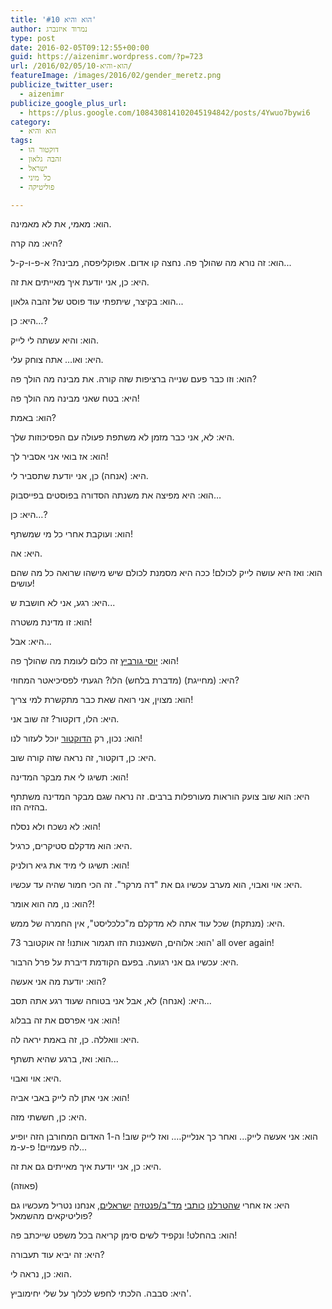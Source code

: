 ```yaml
---
title: 'הוא והיא #10'
author: נמרוד איזנברג
type: post
date: 2016-02-05T09:12:55+00:00
guid: https://aizenimr.wordpress.com/?p=723
url: /2016/02/05/הוא-והיא-10/
featureImage: /images/2016/02/gender_meretz.png
publicize_twitter_user:
  - aizenimr
publicize_google_plus_url:
  - https://plus.google.com/108430814102045194842/posts/4Ywuo7bywi6
category:
  - הוא והיא
tags:
  - דוקטור הו
  - זהבה גלאון
  - ישראל
  - כל מיני
  - פוליטיקה

---
```

<span lang="he-IL">הוא</span><span lang="en-US">: </span><span lang="he-IL">מאמי</span><span lang="en-US">, </span><span lang="he-IL">את לא מאמינה</span><span lang="en-US">.</span>

<span lang="he-IL">היא</span><span lang="en-US">: </span><span lang="he-IL">מה קרה</span><span lang="en-US">?</span>

<span lang="he-IL">הוא</span><span lang="en-US">: </span><span lang="he-IL">זה נורא מה שהולך פה</span><span lang="en-US">. </span><span lang="he-IL">נחצה קו אדום</span><span lang="en-US">. </span><span lang="he-IL">אפוקליפסה</span><span lang="en-US">, </span><span lang="he-IL">מבינה</span><span lang="en-US">? </span><span lang="he-IL">א</span><span lang="en-US">-</span><span lang="he-IL">פ</span><span lang="en-US">-</span><span lang="he-IL">ו</span><span lang="en-US">-</span><span lang="he-IL">ק</span><span lang="en-US">-</span><span lang="he-IL">ל</span><span lang="en-US">...</span>

<span lang="he-IL">היא</span><span lang="en-US">: </span><span lang="he-IL">כן</span><span lang="en-US">, </span><span lang="he-IL">אני יודעת איך מאייתים את זה</span><span lang="en-US">.</span>

<span lang="he-IL">הוא</span><span lang="en-US">: </span><span lang="he-IL">בקיצר</span><span lang="en-US">, </span><span lang="he-IL">שיתפתי עוד פוסט של זהבה גלאון</span><span lang="en-US">...</span>

<span lang="he-IL">היא</span><span lang="en-US">: </span><span lang="he-IL">כן…</span><span lang="en-US">?</span>

<span lang="he-IL">הוא</span><span lang="en-US">: </span><span lang="he-IL">והיא עשתה לי לייק</span><span lang="en-US">.</span>

<span lang="he-IL">היא</span><span lang="en-US">: </span><span lang="he-IL">ואו… אתה צוחק עלי</span><span lang="en-US">.</span>

<span lang="he-IL">הוא</span><span lang="en-US">: </span><span lang="he-IL">וזו כבר פעם שנייה ברציפות שזה קורה</span><span lang="en-US">. </span><span lang="he-IL">את מבינה מה הולך פה</span><span lang="en-US">?</span>

<span lang="he-IL">היא</span><span lang="en-US">: </span><span lang="he-IL">בטח שאני מבינה מה הולך פה</span><span lang="en-US">!</span>

<span lang="he-IL">הוא</span><span lang="en-US">: </span><span lang="he-IL">באמת</span><span lang="en-US">?</span>

<span lang="he-IL">היא</span><span lang="en-US">: </span><span lang="he-IL">לא</span><span lang="en-US">, </span><span lang="he-IL">אני כבר מזמן לא משתפת פעולה עם הפסיכוזות שלך</span><span lang="en-US">.</span>

<span lang="he-IL">הוא</span><span lang="en-US">: </span><span lang="he-IL">אז בואי אני אסביר לך</span><span lang="en-US">!</span>

<span lang="he-IL">היא</span><span lang="en-US">: (</span><span lang="he-IL">אנחה</span><span lang="en-US">) </span><span lang="he-IL">כן</span><span lang="en-US">, </span><span lang="he-IL">אני יודעת שתסביר לי</span><span lang="en-US">.</span>

<span lang="he-IL">הוא</span><span lang="en-US">: </span><span lang="he-IL">היא מפיצה את משנתה הסדורה בפוסטים בפייסבוק…</span>

<span lang="he-IL">היא</span><span lang="en-US">: </span><span lang="he-IL">כן…</span><span lang="en-US">?</span>

<span lang="he-IL">הוא</span><span lang="en-US">: </span><span lang="he-IL">ועוקבת אחרי כל מי שמשתף</span><span lang="en-US">!</span>

<span lang="he-IL">היא</span><span lang="en-US">: </span><span lang="he-IL">אה</span><span lang="en-US">.</span>

<span lang="he-IL">הוא</span><span lang="en-US">: </span><span lang="he-IL">ואז היא עושה לייק לכולם</span><span lang="en-US">! </span><span lang="he-IL">ככה היא מסמנת לכולם שיש מישהו שרואה כל מה שהם עושים</span><span lang="en-US">!</span>

<span lang="he-IL">היא</span><span lang="en-US">: </span><span lang="he-IL">רגע</span><span lang="en-US">, </span><span lang="he-IL">אני לא חושבת ש</span><span lang="en-US">...</span>

<span lang="he-IL">הוא</span><span lang="en-US">: </span><span lang="he-IL">זו מדינת משטרה</span><span lang="en-US">!</span>

<span lang="he-IL">היא</span><span lang="en-US">: </span><span lang="he-IL">אבל</span><span lang="en-US">...</span>

<span lang="he-IL">הוא</span><span lang="en-US">: </span><span lang="he-IL"><a href="http://www.haaretz.co.il/news/politics/1.2841848">יוסי גורביץ</a> זה כלום לעומת מה שהולך פה</span><span lang="en-US">!</span>

<span lang="he-IL">היא</span><span lang="en-US">: (</span><span lang="he-IL">מחייגת</span><span lang="en-US">) (</span><span lang="he-IL">מדברת בלחש</span><span lang="en-US">) </span><span lang="he-IL">הלו</span><span lang="en-US">? </span><span lang="he-IL">הגעתי לפסיכיאטר המחוזי</span><span lang="en-US">?</span>

<span lang="he-IL">הוא</span><span lang="en-US">: </span><span lang="he-IL">מצוין</span><span lang="en-US">, </span><span lang="he-IL">אני רואה שאת כבר מתקשרת למי צריך</span><span lang="en-US">!</span>

<span lang="he-IL">היא</span><span lang="en-US">: </span><span lang="he-IL">הלו</span><span lang="en-US">, </span><span lang="he-IL">דוקטור</span><span lang="en-US">? </span><span lang="he-IL">זה שוב אני</span><span lang="en-US">.</span>

<span lang="he-IL">הוא</span><span lang="en-US">: </span><span lang="he-IL">נכון</span><span lang="en-US">, </span><span lang="he-IL">רק <a href="https://tedits.files.wordpress.com/2010/08/doctor-who.png">הדוקטור</a> יוכל לעזור לנו</span><span lang="en-US">!</span>

<span lang="he-IL">היא</span><span lang="en-US">: </span><span lang="he-IL">כן</span><span lang="en-US">, דוקטור, </span><span lang="he-IL">זה נראה שזה קורה שוב</span><span lang="en-US">.</span>

<span lang="he-IL">הוא</span><span lang="en-US">: </span><span lang="he-IL">תשיגו לי את מבקר המדינה</span><span lang="en-US">!</span>

<span lang="he-IL">היא</span><span lang="en-US">: </span><span lang="he-IL">הוא שוב צועק הוראות מעורפלות ברבים</span><span lang="en-US">. </span><span lang="he-IL">זה נראה שגם מבקר המדינה משתתף בהזיה הזו</span><span lang="en-US">.</span>

<span lang="he-IL">הוא</span><span lang="en-US">: </span><span lang="he-IL">לא נשכח ולא נסלח</span><span lang="en-US">!</span>

<span lang="he-IL">היא</span><span lang="en-US">: </span><span lang="he-IL">הוא מדקלם סטיקרים</span><span lang="en-US">, </span><span lang="he-IL">כרגיל</span><span lang="en-US">.</span>

<span lang="he-IL">הוא</span><span lang="en-US">: </span><span lang="he-IL">תשיגו לי מיד את גיא רולניק</span><span lang="en-US">!</span>

<span lang="he-IL">היא</span><span lang="en-US">: </span><span lang="he-IL">אוי ואבוי</span><span lang="en-US">, </span><span lang="he-IL">הוא מערב עכשיו גם את </span><span lang="en-US">"</span><span lang="he-IL">דה מרקר</span><span lang="en-US">". </span><span lang="he-IL">זה הכי חמור שהיה עד עכשיו</span><span lang="en-US">.</span>

<span lang="he-IL">הוא</span><span lang="en-US">: </span><span lang="he-IL">נו</span><span lang="en-US">, </span><span lang="he-IL">מה הוא אומר</span><span lang="en-US">?!</span>

<span lang="he-IL">היא</span><span lang="en-US">: (</span><span lang="he-IL">מנתקת</span><span lang="en-US">) </span><span lang="he-IL">שכל עוד אתה לא מדקלם מ</span><span lang="en-US">"</span><span lang="he-IL">כלכליסט</span><span lang="en-US">", </span><span lang="he-IL">אין החמרה של ממש</span><span lang="en-US">.</span>

<span lang="he-IL">הוא</span><span lang="en-US">: </span><span lang="he-IL">אלוהים</span><span lang="en-US">, </span><span lang="he-IL">השאננות הזו תגמור אותנו</span><span lang="en-US">! </span><span lang="he-IL">זה אוקטובר </span><span lang="en-US">73' all over again!</span>

<span lang="he-IL">היא</span><span lang="en-US">: </span><span lang="he-IL">עכשיו גם אני רגועה</span><span lang="en-US">. </span><span lang="he-IL">בפעם הקודמת דיברת על פרל הרבור</span><span lang="en-US">.</span>

<span lang="he-IL">הוא</span><span lang="en-US">: </span><span lang="he-IL">יודעת מה אני אעשה</span><span lang="en-US">?</span>

<span lang="he-IL">היא</span><span lang="en-US">: (</span><span lang="he-IL">אנחה</span><span lang="en-US">) </span><span lang="he-IL">לא</span><span lang="en-US">, </span><span lang="he-IL">אבל אני בטוחה שעוד רגע אתה תסב</span><span lang="en-US">...</span>

<span lang="he-IL">הוא</span><span lang="en-US">: </span><span lang="he-IL">אני אפרסם את זה בבלוג</span><span lang="en-US">!</span>

<span lang="he-IL">היא</span><span lang="en-US">: </span><span lang="he-IL">וואללה</span><span lang="en-US">. </span><span lang="he-IL">כן</span><span lang="en-US">, </span><span lang="he-IL">זה באמת יראה לה</span><span lang="en-US">.</span>

<span lang="he-IL">הוא</span><span lang="en-US">: </span><span lang="he-IL">ואז</span><span lang="en-US">, </span><span lang="he-IL">ברגע שהיא תשתף</span><span lang="en-US">...</span>

<span lang="he-IL">היא</span><span lang="en-US">: </span><span lang="he-IL">אוי ואבוי</span><span lang="en-US">.</span>

<span lang="he-IL">הוא</span><span lang="en-US">: </span><span lang="he-IL">אני אתן לה לייק באבי אביה</span><span lang="en-US">!</span>

<span lang="he-IL">היא</span><span lang="en-US">: </span><span lang="he-IL">כן</span><span lang="en-US">, </span><span lang="he-IL">חששתי מזה</span><span lang="en-US">.</span>

<span lang="he-IL">הוא</span><span lang="en-US">: </span><span lang="he-IL">אני אעשה לייק</span><span lang="en-US">... </span><span lang="he-IL">ואחר כך אנלייק…</span><span lang="en-US">. </span><span lang="he-IL">ואז לייק שוב</span><span lang="en-US">! </span><span lang="he-IL">ה</span><span lang="en-US">-1 </span><span lang="he-IL">האדום המחורבן הזה יופיע לה פעמיים</span><span lang="en-US">! </span><span lang="he-IL">פ</span><span lang="en-US">-</span><span lang="he-IL">ע</span><span lang="en-US">-</span><span lang="he-IL">מ</span><span lang="en-US">...</span>

<span lang="he-IL">היא</span><span lang="en-US">: </span><span lang="he-IL">כן</span><span lang="en-US">, </span><span lang="he-IL">אני יודעת איך מאייתים גם את זה</span><span lang="en-US">.</span>

<span lang="en-US">(</span><span lang="he-IL">פאוזה</span><span lang="en-US">)</span>

<span lang="he-IL">היא</span><span lang="en-US">: </span><span lang="he-IL">אז אחרי <a href="/2015/08/05/%d7%94%d7%95%d7%90-%d7%95%d7%94%d7%99%d7%90-2/">שהטרלנו</a> <a href="/2015/10/06/%d7%a8%d7%a1%d7%99%d7%a1%d7%99%d7%9d-%d7%9e%d7%90%d7%99%d7%99%d7%a7%d7%95%d7%9f-2015/">כותבי</a> <a href="/2015/12/12/%d7%a8%d7%a1%d7%99%d7%a1%d7%99%d7%9d-%d7%9e%d7%9e%d7%90%d7%95%d7%a8%d7%95%d7%aa-2015/">מד</a></span>[<span lang="en-US">"</span><span lang="he-IL">ב</span><span lang="en-US">/</span>][1]<span lang="he-IL"><a href="/2015/12/12/%d7%a8%d7%a1%d7%99%d7%a1%d7%99%d7%9d-%d7%9e%d7%9e%d7%90%d7%95%d7%a8%d7%95%d7%aa-2015/">פנטזיה</a> <a href="/2015/12/12/%d7%a8%d7%a1%d7%99%d7%a1%d7%99%d7%9d-%d7%9e%d7%9e%d7%90%d7%95%d7%a8%d7%95%d7%aa-2015/">ישראלים</a></span><span lang="en-US">, </span><span lang="he-IL">אנחנו נטריל מעכשיו גם פוליטיקאים מהשמאל</span><span lang="en-US">?</span>

<span lang="he-IL">הוא</span><span lang="en-US">: </span><span lang="he-IL">בהחלט</span><span lang="en-US">! </span><span lang="he-IL">ונקפיד לשים סימן קריאה בכל משפט שייכתב פה</span><span lang="en-US">!</span>

<span lang="he-IL">היא</span><span lang="en-US">: </span><span lang="he-IL">זה יביא עוד תעבורה</span><span lang="en-US">?</span>

<span lang="he-IL">הוא</span><span lang="en-US">: </span><span lang="he-IL">כן</span><span lang="en-US">, </span><span lang="he-IL">נראה לי</span><span lang="en-US">.</span>

<span lang="he-IL">היא</span><span lang="en-US">: </span><span lang="he-IL">סבבה</span><span lang="en-US">. </span><span lang="he-IL">הלכתי לחפש לכלוך על שלי יחימוביץ</span><span lang="en-US">'.</span>

 [1]: /2015/12/12/%d7%a8%d7%a1%d7%99%d7%a1%d7%99%d7%9d-%d7%9e%d7%9e%d7%90%d7%95%d7%a8%d7%95%d7%aa-2015/